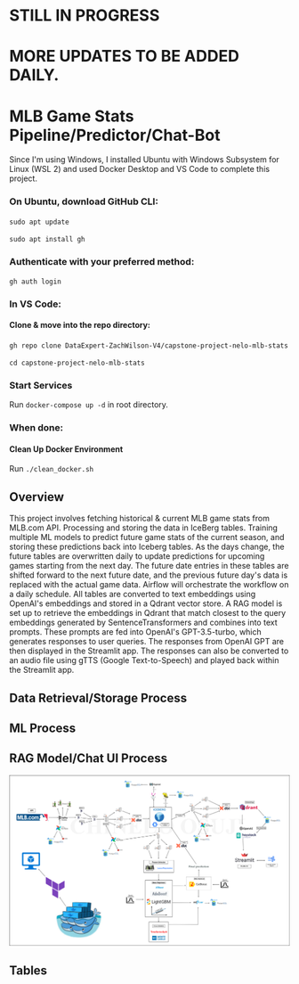 # STILL IN PROGRESS
# MORE UPDATES TO BE ADDED DAILY.

# MLB Game Stats Pipeline/Predictor/Chat-Bot

Since I'm using Windows, I installed Ubuntu with Windows Subsystem for Linux (WSL 2) and used Docker Desktop and VS Code to complete this project.

### On Ubuntu, download GitHub CLI: 
`sudo apt update`

`sudo apt install gh`

### Authenticate with your preferred method:
`gh auth login`

### In VS Code:
#### Clone & move into the repo directory:
`gh repo clone DataExpert-ZachWilson-V4/capstone-project-nelo-mlb-stats`

`cd capstone-project-nelo-mlb-stats`

### Start Services
Run `docker-compose up -d` in root directory.

### When done:
#### Clean Up Docker Environment
Run `./clean_docker.sh`

## Overview
This project involves fetching historical & current MLB game stats from MLB.com API. Processing and storing the data in IceBerg tables. Training multiple ML models to predict future game stats of the current season, and storing these predictions back into Iceberg tables. As the days change, the future tables are overwritten daily to update predictions for upcoming games starting from the next day. The future date entries in these tables are shifted forward to the next future date, and the previous future day's data is replaced with the actual game data. Airflow will orchestrate the workflow on a daily schedule. All tables are converted to text embeddings using OpenAI's embeddings and stored in a Qdrant vector store. A RAG model is set up to retrieve the embeddings in Qdrant that match closest to the query embeddings generated by SentenceTransformers and combines into text prompts. These prompts are fed into OpenAI's GPT-3.5-turbo, which generates responses to user queries. The responses from OpenAI GPT are then displayed in the Streamlit app. The responses can also be converted to an audio file using gTTS (Google Text-to-Speech) and played back within the Streamlit app.

## Data Retrieval/Storage Process

## ML Process

## RAG Model/Chat UI Process

![MLB Diagram](/MLB_Diagram.png)

## Tables

